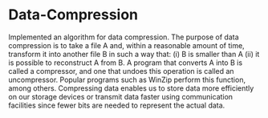 # Data-Compression
Implemented an algorithm for data compression. 
The purpose of data compression is to take a file A and, within a reasonable amount of time, transform it into another file B in such a way that: 
(i) B is smaller than A
(ii) it is possible to reconstruct A from B. A program that converts A into B is called a compressor, and one that undoes this operation is called an uncompressor. 
Popular programs such as WinZip perform this function, among others. 
Compressing data enables us to store data more efficiently on our storage devices or transmit data faster using communication facilities since fewer bits are needed to represent the actual data.
